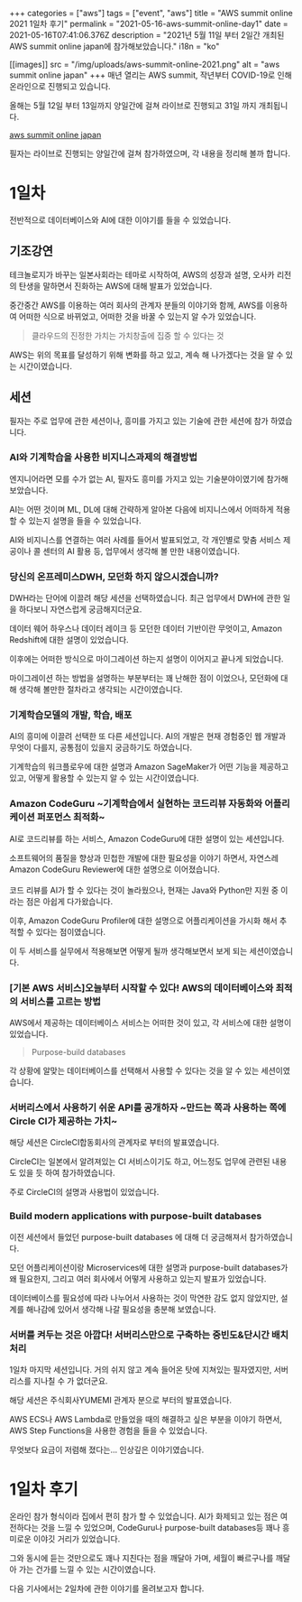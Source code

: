 +++
categories = ["aws"]
tags = ["event", "aws"]
title = "AWS summit online 2021 1일차 후기"
permalink = "2021-05-16-aws-summit-online-day1"
date = 2021-05-16T07:41:06.376Z
description = "2021년 5월 11일 부터 2일간 개최된 AWS summit online japan에 참가해보았습니다."
i18n = "ko"

[[images]]
src = "/img/uploads/aws-summit-online-2021.png"
alt = "aws summit online japan"
+++
매년 열리는 AWS summit,  작년부터 COVID-19로 인해 온라인으로 진행되고 있습니다.

올해는 5월 12일 부터 13일까지 양일간에 걸쳐 라이브로 진행되고 31일 까지 개최됩니다.

[aws summit online japan](https://aws.amazon.com/jp/events/summits/online/japan/)

필자는 라이브로 진행되는 양일간에 걸쳐 참가하였으며, 각 내용을 정리해 볼까 합니다.

# 1일차

전반적으로 데이터베이스와 AI에 대한 이야기를 들을 수 있었습니다.

## 기조강연

테크놀로지가 바꾸는 일본사회라는 테마로 시작하여, AWS의 성장과 설명, 오사카 리전의 탄생을 말하면서 진화하는 AWS에 대해 발표가 있었습니다.

중간중간 AWS를 이용하는 여러 회사의 관계자 분들의 이야기와 함께, AWS를 이용하여 어떠한 식으로 바뀌었고, 어떠한 것을 바꿀 수 있는지 알 수가 있었습니다.

> 클라우드의 진정한 가치는 가치창출에 집중 할 수 있다는 것

AWS는 위의 목표를 달성하기 위해 변화를 하고 있고, 계속 해 나가겠다는 것을 알 수 있는 시간이였습니다.

## 세션

필자는 주로 업무에 관한 세션이나, 흥미를 가지고 있는 기술에 관한 세션에 참가 하였습니다.

### AI와 기계학습을 사용한 비지니스과제의 해결방법

엔지니어라면 모를 수가 없는 AI, 필자도 흥미를 가지고 있는 기술분야이였기에 참가해보았습니다.

AI는 어떤 것이며 ML, DL에 대해 간략하게 알아본 다음에 비지니스에서 어떠하게 적용할 수 있는지 설명을 들을 수 있었습니다.

AI와 비지니스를 연결하는 여러 사례를 들어서 발표되었고, 각 개인별로 맞춤 서비스 제공이나 콜 센터의 AI 활용 등, 업무에서 생각해 볼 만한 내용이였습니다.

### 당신의 온프레미스DWH, 모던화 하지 않으시겠습니까?

DWH라는 단어에 이끌려 해당 세션을 선택하였습니다. 최근 업무에서 DWH에 관한 일을 하다보니 자연스럽게 궁금해지더군요.

데이터 웨어 하우스나 데이터 레이크 등 모던한 데이터 기반이란 무엇이고, Amazon Redshift에 대한 설명이 있었습니다.

이후에는 어떠한 방식으로 마이그레이션 하는지 설명이 이어지고 끝나게 되었습니다.

마이그레이션 하는 방법을 설명하는 부분부터는 꽤 난해한 점이 이었으나, 모던화에 대해 생각해 볼만한 절차라고 생각되는 시간이였습니다.

### 기계학습모델의 개발, 학습, 배포

AI의 흥미에 이끌려 선택한 또 다른 세션입니다. AI의 개발은 현재 경험중인 웹 개발과 무엇이 다를지, 공통점이 있을지 궁금하기도 하였습니다.

기계학습의 워크플로우에 대한 설명과  Amazon SageMaker가 어떤 기능을 제공하고 있고, 어떻게 활용할 수 있는지 알 수 있는 시간이였습니다.

### Amazon CodeGuru \~기계학습에서 실현하는 코드리뷰 자동화와 어플리케이션 퍼포먼스 최적화\~

AI로 코드리뷰를 하는 서비스, Amazon CodeGuru에 대한 설명이 있는 세션입니다.

소프트웨어의 품질을 향상과 민첩한 개발에 대한 필요성을 이야기 하면서, 자연스레 Amazon CodeGuru Reviewer에 대한 설명으로 이어졌습니다.\
\
코드 리뷰를 AI가 할 수 있다는 것이 놀라웠으나, 현재는 Java와 Python만 지원 중 이라는 점은 아쉽게 다가왔습니다.

이후, Amazon CodeGuru Profiler에 대한 설명으로 어플리케이션을 가시화 해서 추적할 수 있다는 점이였습니다.

이 두 서비스를 실무에서 적용해보면 어떻게 될까 생각해보면서 보게 되는 세션이였습니다.

### \[기본 AWS 서비스]오늘부터 시작할 수 있다! AWS의 데이터베이스와 최적의 서비스를 고르는 방법

AWS에서 제공하는 데이터베이스 서비스는 어떠한 것이 있고, 각 서비스에 대한 설명이 있었습니다.

> Purpose-build databases

각 상황에 알맞는 데이터베이스를 선택해서 사용할 수 있다는 것을 알 수 있는 세션이였습니다.

### 서버리스에서 사용하기 쉬운 API를 공개하자 \~만드는 쪽과 사용하는 쪽에 Circle CI가 제공하는 가치\~

해당 세션은 CircleCI합동회사의 관계자로 부터의 발표였습니다.

CircleCI는 일본에서 알려져있는 CI 서비스이기도 하고, 어느정도 업무에 관련된 내용도 있을 듯 하여 참가하였습니다.

주로 CircleCI의 설명과 사용법이 있었습니다.

### Build modern applications with purpose-built databases

이전 세션에서 들었던 purpose-built databases 에 대해 더 궁금해져서 참가하였습니다.

모던 어플리케이션이랑 Microservices에 대한 설명과 purpose-built databases가 왜 필요한지, 그리고 여러 회사에서 어떻게 사용하고 있는지 발표가 있었습니다.

데이터베이스를 필요성에 따라 나누어서 사용하는 것이 막연한 감도 없지 않았지만, 설계를 해나감에 있어서 생각해 나갈 필요성을 충분해 보였습니다.

### 서버를 켜두는 것은 아깝다! 서버리스만으로 구축하는 중빈도&단시간 배치 처리

1일차 마지막 세션입니다. 거의 쉬지 않고 계속 들어온 탓에 지쳐있는 필자였지만, 서버리스를 지나칠 수 가 없더군요.

해당 세션은 주식회사YUMEMI 관계자 분으로 부터의 발표였습니다.

AWS ECS나 AWS Lambda로 만들었을 때의 해결하고 싶은 부분을 이야기 하면서, AWS Step Functions을 사용한 경험을 들을 수 있었습니다.

무엇보다 요금이 저렴해 졌다는... 인상깊은 이야기였습니다.

# 1일차 후기

온라인 참가 형식이라 집에서 편히 참가 할 수 있었습니다. AI가 화제되고 있는 점은 여전하다는 것을 느낄 수 있었으며, CodeGuru나 purpose-built databases등 꽤나 흥미로운 이야깃 거리가 있었습니다.

그와 동시에 듣는 것만으로도 꽤나 지친다는 점을 깨달아 가며, 세월이 빠르구나를 깨달아 가는 건가를 느낄 수 있는 시간이였습니다.

다음 기사에서는 2일차에 관한 이야기를 올려보고자 합니다.